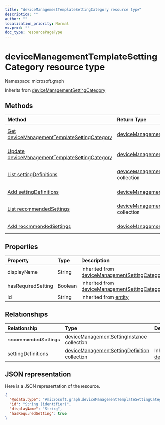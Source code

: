 ```yaml
---
title: "deviceManagementTemplateSettingCategory resource type"
description: ""
author: ""
localization_priority: Normal
ms.prod: ""
doc_type: resourcePageType
---
```


# deviceManagementTemplateSettingCategory resource type


Namespace: microsoft.graph




Inherits from [deviceManagementSettingCategory](../resources/devicemanagementsettingcategory.md)

## Methods
|Method|Return Type|Description|
|:---|:---|:---|
|[Get deviceManagementTemplateSettingCategory](../api/devicemanagementtemplatesettingcategory-get.md)|[deviceManagementTemplateSettingCategory](../resources/devicemanagementtemplatesettingcategory.md)|Read properties and relationships of the [deviceManagementTemplateSettingCategory](../resources/devicemanagementtemplatesettingcategory.md) object.|
|[Update deviceManagementTemplateSettingCategory](../api/devicemanagementtemplatesettingcategory-update.md)|[deviceManagementTemplateSettingCategory](../resources/devicemanagementtemplatesettingcategory.md)|Update the properties of a [deviceManagementTemplateSettingCategory](../resources/devicemanagementtemplatesettingcategory.md) object.|
|[List settingDefinitions](../api/devicemanagementtemplatesettingcategory-list-settingdefinitions.md)|[deviceManagementSettingDefinition](../resources/devicemanagementsettingdefinition.md) collection|Get the deviceManagementSettingDefinitions from the settingDefinitions navigation property.|
|[Add settingDefinitions](../api/devicemanagementtemplatesettingcategory-post-settingdefinitions.md)|[deviceManagementSettingDefinition](../resources/devicemanagementsettingdefinition.md)|Add settingDefinitions by posting to the settingDefinitions collection.|
|[List recommendedSettings](../api/devicemanagementtemplatesettingcategory-list-recommendedsettings.md)|[deviceManagementSettingInstance](../resources/devicemanagementsettinginstance.md) collection|Get the deviceManagementSettingInstances from the recommendedSettings navigation property.|
|[Add recommendedSettings](../api/devicemanagementtemplatesettingcategory-post-recommendedsettings.md)|[deviceManagementSettingInstance](../resources/devicemanagementsettinginstance.md)|Add recommendedSettings by posting to the recommendedSettings collection.|

## Properties
|Property|Type|Description|
|:---|:---|:---|
|displayName|String| Inherited from [deviceManagementSettingCategory](../resources/devicemanagementsettingcategory.md)|
|hasRequiredSetting|Boolean| Inherited from [deviceManagementSettingCategory](../resources/devicemanagementsettingcategory.md)|
|id|String| Inherited from [entity](../resources/entity.md)|

## Relationships
|Relationship|Type|Description|
|:---|:---|:---|
|recommendedSettings|[deviceManagementSettingInstance](../resources/devicemanagementsettinginstance.md) collection||
|settingDefinitions|[deviceManagementSettingDefinition](../resources/devicemanagementsettingdefinition.md) collection| Inherited from [deviceManagementSettingCategory](../resources/devicemanagementsettingcategory.md)|

## JSON representation
Here is a JSON representation of the resource.
<!-- {
  "blockType": "resource",
  "keyProperty": "id",
  "@odata.type": "microsoft.graph.deviceManagementTemplateSettingCategory",
  "baseType": "microsoft.graph.deviceManagementSettingCategory",
  "openType": false
}
-->
``` json
{
  "@odata.type": "#microsoft.graph.deviceManagementTemplateSettingCategory",
  "id": "String (identifier)",
  "displayName": "String",
  "hasRequiredSetting": true
}
```

